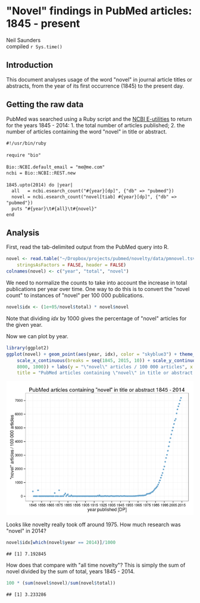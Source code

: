 # "Novel" findings in PubMed articles: 1845 - present
Neil Saunders  
compiled `r Sys.time()`  

## Introduction
This document analyses usage of the word "novel" in journal article titles or abstracts, from the year of its first occurrence (1845) to the present day.

## Getting the raw data
PubMed was searched using a Ruby script and the [NCBI E-utilities](http://www.ncbi.nlm.nih.gov/books/NBK25501/) to return for the years 1845 - 2014: 1. the total number of articles published; 2. the number of articles containing the word "novel" in title or abstract.

```
#!/usr/bin/ruby
 
require "bio"
 
Bio::NCBI.default_email = "me@me.com"
ncbi = Bio::NCBI::REST.new
 
1845.upto(2014) do |year|
  all   = ncbi.esearch_count("#{year}[dp]", {"db" => "pubmed"})
  novel = ncbi.esearch_count("novel[tiab] #{year}[dp]", {"db" => "pubmed"})
  puts "#{year}\t#{all}\t#{novel}"
end
```
## Analysis
First, read the tab-delimited output from the PubMed query into R.


```r
novel <- read.table("~/Dropbox/projects/pubmed/novelty/data/pmnovel.tsv", sep = "\t", 
    stringsAsFactors = FALSE, header = FALSE)
colnames(novel) <- c("year", "total", "novel")
```

We need to normalize the counts to take into account the increase in total publications per year over time. One way to do this is to convert the "novel count" to instances of "novel" per 100 000 publications. 


```r
novel$idx <- (1e+05/novel$total) * novel$novel
```

Note that dividing _idx_ by 1000 gives the percentage of "novel" articles for the given year.

Now we can plot by year.


```r
library(ggplot2)
ggplot(novel) + geom_point(aes(year, idx), color = "skyblue3") + theme_bw() + 
    scale_x_continuous(breaks = seq(1845, 2015, 10)) + scale_y_continuous(breaks = seq(0, 
    8000, 1000)) + labs(y = "\"novel\" articles / 100 000 articles", x = "year published [DP]", 
    title = "PubMed articles containing \"novel\" in title or abstract 1845 - 2014")
```

![](pmnovel_files/figure-html/plot1-1.png) 

Looks like novelty really took off around 1975. How much research was "novel" in 2014?


```r
novel$idx[which(novel$year == 2014)]/1000
```

```
## [1] 7.192845
```

How does that compare with "all time novelty"? This is simply the sum of novel divided by the sum of total, years 1845 - 2014.


```r
100 * (sum(novel$novel)/sum(novel$total))
```

```
## [1] 3.233286
```
